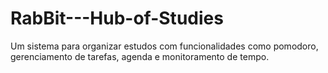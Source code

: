 # RabBit---Hub-of-Studies
Um sistema para organizar estudos com funcionalidades como pomodoro, gerenciamento de tarefas, agenda e monitoramento de tempo.

